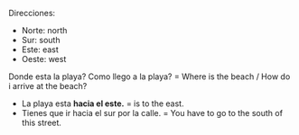 
Direcciones:
- Norte: north
- Sur: south
- Este: east
- Oeste: west

Donde esta la playa? Como llego a la playa? = Where is the beach / How do i arrive at the beach?

- La playa esta **hacia el este.** = is to the east.
- Tienes que ir hacia el sur por la calle. = You have to go to the south of this street.
